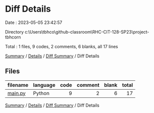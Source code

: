 # Diff Details

Date : 2023-05-05 23:42:57

Directory c:\\Users\\tbhco\\github-classroom\\RHC-CIT-128-SP23\\project-tbhcorn

Total : 1 files,  9 codes, 2 comments, 6 blanks, all 17 lines

[Summary](results.md) / [Details](details.md) / [Diff Summary](diff.md) / Diff Details

## Files
| filename | language | code | comment | blank | total |
| :--- | :--- | ---: | ---: | ---: | ---: |
| [main.py](/main.py) | Python | 9 | 2 | 6 | 17 |

[Summary](results.md) / [Details](details.md) / [Diff Summary](diff.md) / Diff Details